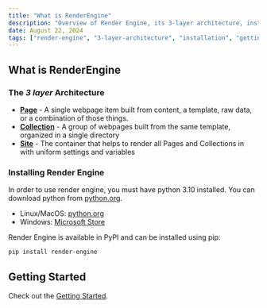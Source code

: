 ```yaml
---
title: "What is RenderEngine"
description: "Overview of Render Engine, its 3-layer architecture, installation instructions, and initial setup."
date: August 22, 2024
tags: ["render-engine", "3-layer-architecture", "installation", "getting-started"]
---
```


## What is RenderEngine

### The _3 layer_ Architecture

* **[Page](page.md)** - A single webpage item built from content, a template, raw data, or a combination of those things.
* **[Collection](collection.md)** - A group of webpages built from the same template, organized in a single directory
* **[Site](site.md)** - The container that helps to render all Pages and Collections in with uniform settings and variables

### Installing Render Engine

In order to use render engine, you must have python 3.10 installed. You can download python from [python.org](https://python.org).

* Linux/MacOS: [python.org](https://python.org)
* Windows: [Microsoft Store](https://apps.microsoft.com/store/detail/python-311/9NRWMJP3717K)

Render Engine is available in PyPI and can be installed using pip:

```bash
pip install render-engine
```

## Getting Started

Check out the [Getting Started](./getting-started/getting-started.md).
